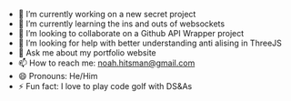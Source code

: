 - 🔭 I’m currently working on a new secret project
- 🌱 I’m currently learning the ins and outs of websockets
- 👯 I’m looking to collaborate on a Github API Wrapper project
- 🤔 I’m looking for help with better understanding anti alising in ThreeJS
- 💬 Ask me about my portfolio website
- 📫 How to reach me: noah.hitsman@gmail.com
- 😄 Pronouns: He/Him
- ⚡ Fun fact: I love to play code golf with DS&As
